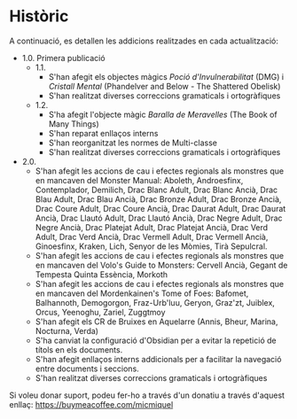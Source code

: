 # Històric

A continuació, es detallen les addicions realitzades en cada actualització:

- 1.0. Primera publicació
    - 1.1.
        - S'han afegit els objectes màgics *Poció d'Invulnerabilitat* (DMG) i *Cristall Mental* (Phandelver and Below - The Shattered Obelisk)
        - S'han realitzat diverses correccions gramaticals i ortogràfiques
    - 1.2.
        - S'ha afegit l'objecte màgic *Baralla de Meravelles* (The Book of Many Things)
        - S'han reparat enllaços interns
        - S'han reorganitzat les normes de Multi-classe
        - S'han realitzat diverses correccions gramaticals i ortogràfiques
- 2.0. 
    -   S'han afegit les accions de cau i efectes regionals als monstres que en mancaven del Monster Manual: Aboleth, Androesfinx, Contemplador, Demilich, Drac Blanc Adult, Drac Blanc Ancià, Drac Blau Adult, Drac Blau Ancià, Drac Bronze Adult, Drac Bronze Ancià, Drac Coure Adult, Drac Coure Ancià, Drac Daurat Adult, Drac Daurat Ancià, Drac Llautó Adult, Drac Llautó Ancià, Drac Negre Adult, Drac Negre Ancià, Drac Platejat Adult, Drac Platejat Ancià, Drac Verd Adult, Drac Verd Ancià, Drac Vermell Adult, Drac Vermell Ancià, Ginoesfinx, Kraken, Lich, Senyor de les Mòmies, Tirà Sepulcral.
    -   S'han afegit les accions de cau i efectes regionals als monstres que en mancaven del Volo's Guide to Monsters: Cervell Ancià, Gegant de Tempesta Quinta Essència, Morkoth
    -   S'han afegit les accions de cau i efectes regionals als monstres que en mancaven del Mordenkainen's Tome of Foes: Bafomet, Balhannoth, Demogorgon, Fraz-Urb'luu, Geryon, Graz'zt, Juiblex, Orcus, Yeenoghu, Zariel, Zuggtmoy
    -   S'han afegit els CR de Bruixes en Aquelarre (Annis, Bheur, Marina, Nocturna, Verda)
    -   S'ha canviat la configuració d'Obsidian per a evitar la repetició de títols en els documents.
    -   S'han afegit enllaços interns addicionals per a facilitar la navegació entre documents i seccions.
    -   S'han realitzat diverses correccions gramaticals i ortogràfiques



Si voleu donar suport, podeu fer-ho a través d'un donatiu a través d'aquest enllaç: https://buymeacoffee.com/micmiquel